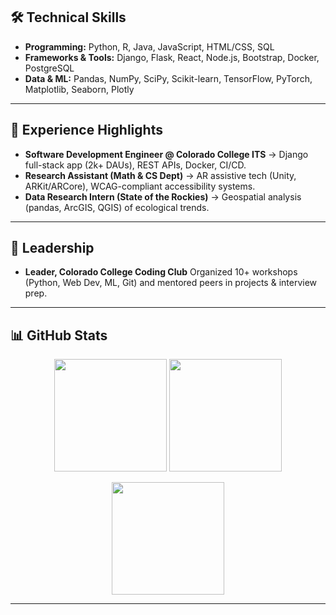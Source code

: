 ## 🛠️ Technical Skills

* **Programming:** Python, R, Java, JavaScript, HTML/CSS, SQL
* **Frameworks & Tools:** Django, Flask, React, Node.js, Bootstrap, Docker, PostgreSQL
* **Data & ML:** Pandas, NumPy, SciPy, Scikit-learn, TensorFlow, PyTorch, Matplotlib, Seaborn, Plotly

---

## 💼 Experience Highlights

* **Software Development Engineer @ Colorado College ITS** → Django full-stack app (2k+ DAUs), REST APIs, Docker, CI/CD.
* **Research Assistant (Math & CS Dept)** → AR assistive tech (Unity, ARKit/ARCore), WCAG-compliant accessibility systems.
* **Data Research Intern (State of the Rockies)** → Geospatial analysis (pandas, ArcGIS, QGIS) of ecological trends.

---

## 🌱 Leadership

* **Leader, Colorado College Coding Club**
  Organized 10+ workshops (Python, Web Dev, ML, Git) and mentored peers in projects & interview prep.

---

## 📊 GitHub Stats

<p align="center">
  <img src="https://github-readme-stats.vercel.app/api?username=parthib-paul&show_icons=true&theme=radical&hide_border=true" height="180"/>
  <img src="https://github-readme-stats.vercel.app/api/top-langs/?username=parthib-paul&layout=compact&theme=radical&hide_border=true" height="180"/>
</p>  

<p align="center">
  <img src="https://streak-stats.demolab.com?user=parthib-paul&theme=radical&hide_border=true" height="180"/>
</p>  

---
